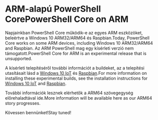 # <a name="powershell-core-on-arm"></a><span data-ttu-id="6d96f-101">ARM-alapú PowerShell Core</span><span class="sxs-lookup"><span data-stu-id="6d96f-101">PowerShell Core on ARM</span></span>

<span data-ttu-id="6d96f-102">Napjainkban PowerShell Core működik-e az egyes ARM eszközöket, beleértve a Windows 10 ARM32/ARM64 és Raspbian.</span><span class="sxs-lookup"><span data-stu-id="6d96f-102">Today, PowerShell Core works on some ARM devices, including Windows 10 ARM32/ARM64 and Raspbian.</span></span>
<span data-ttu-id="6d96f-103">Az ARM PowerShell mag egy kísérleti verzió nem támogatott.</span><span class="sxs-lookup"><span data-stu-id="6d96f-103">PowerShell Core for ARM is an experimental release that is unsupported.</span></span>

<span data-ttu-id="6d96f-104">A kísérleti telepítéséről további információt a buildeket, az a telepítési utasításait lásd a [Windows 10 IoT](installing-powershell-core-on-windows.md#deploying-on-windows-iot) és [Raspbian](installing-powershell-core-on-linux.md#raspbian).</span><span class="sxs-lookup"><span data-stu-id="6d96f-104">For more information on installing these experimental builds, see the installation instructions for [Windows 10 IoT](installing-powershell-core-on-windows.md#deploying-on-windows-iot) and [Raspbian](installing-powershell-core-on-linux.md#raspbian).</span></span>

<span data-ttu-id="6d96f-105">További információk lesznek elérhetők a ARM64 szövegegység előrehaladtával ide.</span><span class="sxs-lookup"><span data-stu-id="6d96f-105">More information will be available here as our ARM64 story progresses.</span></span>

<span data-ttu-id="6d96f-106">Kövessen bennünket!</span><span class="sxs-lookup"><span data-stu-id="6d96f-106">Stay tuned!</span></span>
